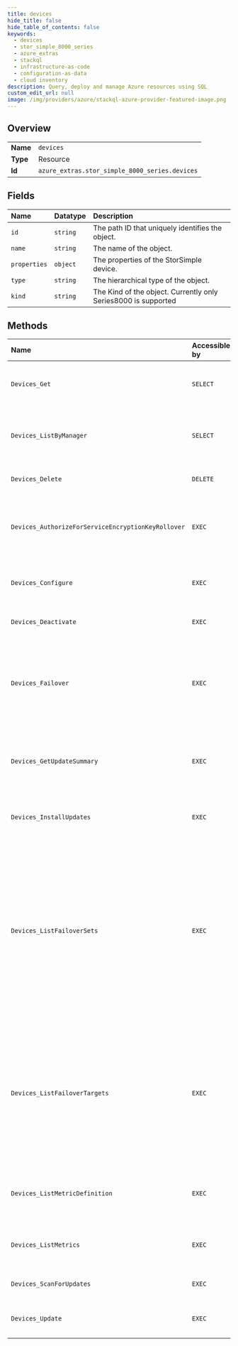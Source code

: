 ```yaml
---
title: devices
hide_title: false
hide_table_of_contents: false
keywords:
  - devices
  - stor_simple_8000_series
  - azure_extras    
  - stackql
  - infrastructure-as-code
  - configuration-as-data
  - cloud inventory
description: Query, deploy and manage Azure resources using SQL
custom_edit_url: null
image: /img/providers/azure/stackql-azure-provider-featured-image.png
---
```

  
    

## Overview
<table><tbody>
<tr><td><b>Name</b></td><td><code>devices</code></td></tr>
<tr><td><b>Type</b></td><td>Resource</td></tr>
<tr><td><b>Id</b></td><td><code>azure_extras.stor_simple_8000_series.devices</code></td></tr>
</tbody></table>

## Fields
| Name | Datatype | Description |
|:-----|:---------|:------------|
| `id` | `string` | The path ID that uniquely identifies the object. |
| `name` | `string` | The name of the object. |
| `properties` | `object` | The properties of the StorSimple device. |
| `type` | `string` | The hierarchical type of the object. |
| `kind` | `string` | The Kind of the object. Currently only Series8000 is supported |
## Methods
| Name | Accessible by | Required Params | Description |
|:-----|:--------------|:----------------|:------------|
| `Devices_Get` | `SELECT` | `deviceName, managerName, resourceGroupName, subscriptionId` | Returns the properties of the specified device. |
| `Devices_ListByManager` | `SELECT` | `managerName, resourceGroupName, subscriptionId` | Returns the list of devices for the specified manager. |
| `Devices_Delete` | `DELETE` | `deviceName, managerName, resourceGroupName, subscriptionId` | Deletes the device. |
| `Devices_AuthorizeForServiceEncryptionKeyRollover` | `EXEC` | `deviceName, managerName, resourceGroupName, subscriptionId` | Authorizes the specified device for service data encryption key rollover. |
| `Devices_Configure` | `EXEC` | `managerName, resourceGroupName, subscriptionId, data__properties` | Complete minimal setup before using the device. |
| `Devices_Deactivate` | `EXEC` | `deviceName, managerName, resourceGroupName, subscriptionId` | Deactivates the device. |
| `Devices_Failover` | `EXEC` | `managerName, resourceGroupName, sourceDeviceName, subscriptionId` | Failovers a set of volume containers from a specified source device to a target device. |
| `Devices_GetUpdateSummary` | `EXEC` | `deviceName, managerName, resourceGroupName, subscriptionId` | Returns the update summary of the specified device name. |
| `Devices_InstallUpdates` | `EXEC` | `deviceName, managerName, resourceGroupName, subscriptionId` | Downloads and installs the updates on the device. |
| `Devices_ListFailoverSets` | `EXEC` | `deviceName, managerName, resourceGroupName, subscriptionId` | Returns all failover sets for a given device and their eligibility for participating in a failover. A failover set refers to a set of volume containers that need to be failed-over as a single unit to maintain data integrity. |
| `Devices_ListFailoverTargets` | `EXEC` | `managerName, resourceGroupName, sourceDeviceName, subscriptionId` | Given a list of volume containers to be failed over from a source device, this method returns the eligibility result, as a failover target, for all devices under that resource. |
| `Devices_ListMetricDefinition` | `EXEC` | `deviceName, managerName, resourceGroupName, subscriptionId` | Gets the metric definitions for the specified device. |
| `Devices_ListMetrics` | `EXEC` | `$filter, deviceName, managerName, resourceGroupName, subscriptionId` | Gets the metrics for the specified device. |
| `Devices_ScanForUpdates` | `EXEC` | `deviceName, managerName, resourceGroupName, subscriptionId` | Scans for updates on the device. |
| `Devices_Update` | `EXEC` | `deviceName, managerName, resourceGroupName, subscriptionId, data__properties` | Patches the device. |
